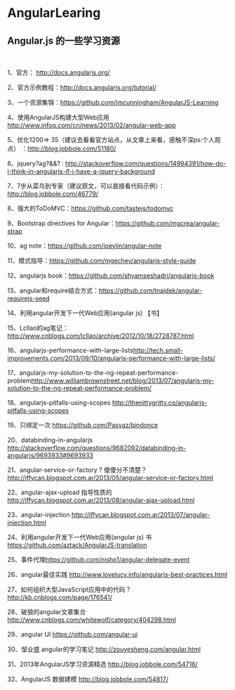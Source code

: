 AngularLearing
==============

<h2>Angular.js 的一些学习资源</h2>
<br>
<p>1、官方： <a href="http://docs.angularjs.org/">http://docs.angularjs.org/</a>
<p>2、官方示例教程：<a href="http://docs.angularjs.org/tutorial/">http://docs.angularjs.org/tutorial/</a>
<p>3、一个资源集锦：<a href="https://github.com/jmcunningham/AngularJS-Learning">https://github.com/jmcunningham/AngularJS-Learning</a>
<p>4、使用AngularJS构建大型Web应用<a href="http://www.infoq.com/cn/news/2013/02/angular-web-app">http://www.infoq.com/cn/news/2013/02/angular-web-app</a>
<p>5、优化1200=> 35（建议去看看官方站点，从文章上来看，感触不深ps:个人观点） ：<a href="http://blog.jobbole.com/51180/">http://blog.jobbole.com/51180/</a>
<p>6、jquery?ag?&&? : <a href="http://stackoverflow.com/questions/14994391/how-do-i-think-in-angularjs-if-i-have-a-jquery-background">http://stackoverflow.com/questions/14994391/how-do-i-think-in-angularjs-if-i-have-a-jquery-background</a>
<p>7、7步从菜鸟到专家（建议原文，可以直接看代码示例）：<a href="http://blog.jobbole.com/46779/">http://blog.jobbole.com/46779/</a>
<p>8、强大的ToDoMVC：<a href="https://github.com/tastejs/todomvc">https://github.com/tastejs/todomvc</a>
<p>9、Bootstrap directives for Angular：<a href="https://github.com/mgcrea/angular-strap">https://github.com/mgcrea/angular-strap</a>
<p>10、ag note：<a href="https://github.com/joeylin/angular-note">https://github.com/joeylin/angular-note</a>
<p>11、模式指导：<a href="https://github.com/mgechev/angularjs-style-guide">https://github.com/mgechev/angularjs-style-guide</a>
<p>12、angularjs book：<a href="https://github.com/shyamseshadri/angularjs-book">https://github.com/shyamseshadri/angularjs-book</a>
<p>13、angular和require结合方式：<a href="https://github.com/tnajdek/angular-requirejs-seed">https://github.com/tnajdek/angular-requirejs-seed</a>
<p>14、利用angular开发下一代Web应用(angular js) 【书】

<p>15、Lcllao的ag笔记：<a href="http://www.cnblogs.com/lcllao/archive/2012/10/18/2728787.html">http://www.cnblogs.com/lcllao/archive/2012/10/18/2728787.html</a>
<p>16、angularjs-performance-with-large-lists<a href="http://tech.small-improvements.com/2013/09/10/angularjs-performance-with-large-lists/">http://tech.small-improvements.com/2013/09/10/angularjs-performance-with-large-lists/</a>
<P>17、angularjs-my-solution-to-the-ng-repeat-performance-problem<a href="http://www.williambrownstreet.net/blog/2013/07/angularjs-my-solution-to-the-ng-repeat-performance-problem/">http://www.williambrownstreet.net/blog/2013/07/angularjs-my-solution-to-the-ng-repeat-performance-problem/</a>
<P>18、angularjs-pitfalls-using-scopes <a href="http://thenittygritty.co/angularjs-pitfalls-using-scopes">http://thenittygritty.co/angularjs-pitfalls-using-scopes</a>
<p>19、只绑定一次 <a href="https://github.com/Pasvaz/bindonce">https://github.com/Pasvaz/bindonce</a>
<p>20、databinding-in-angularjs <a href="http://stackoverflow.com/questions/9682092/databinding-in-angularjs/9693933#9693933">http://stackoverflow.com/questions/9682092/databinding-in-angularjs/9693933#9693933</a>
<p>21、angular-service-or-factory ? 傻傻分不清楚？<a href="http://iffycan.blogspot.com.ar/2013/05/angular-service-or-factory.html">http://iffycan.blogspot.com.ar/2013/05/angular-service-or-factory.html</a>
<p>22、angular-ajax-upload 指导性质的<a href="http://iffycan.blogspot.com.ar/2013/08/angular-ajax-upload.html">http://iffycan.blogspot.com.ar/2013/08/angular-ajax-upload.html</a>
<p>23、angular-injection <a href="http://iffycan.blogspot.com.ar/2013/07/angular-injection.html">http://iffycan.blogspot.com.ar/2013/07/angular-injection.html</a>
<p>24、利用angular开发下一代Web应用(angular js) 书<a href="https://github.com/aztack/AngularJS-translation">https://github.com/aztack/AngularJS-translation</a>
<p>25、事件代理<a href="https://github.com/nishp1/angular-delegate-event">https://github.com/nishp1/angular-delegate-event</a>
<p>26、angular最佳实践 <a href="http://www.lovelucy.info/angularjs-best-practices.html">http://www.lovelucy.info/angularjs-best-practices.html</a>
<p>27、如何组织大型JavaScript应用中的代码？<a href="http://kb.cnblogs.com/page/176541/">http://kb.cnblogs.com/page/176541/</a>
<p>28、破狼的angular文章集合 <a href="http://www.cnblogs.com/whitewolf/category/404298.html">http://www.cnblogs.com/whitewolf/category/404298.html</a>
<p>29、angular UI <a href="https://github.com/angular-ui">https://github.com/angular-ui</a>
<p>30、邹业盛 angular的学习笔记 <a href="http://zouyesheng.com/angular.html">http://zouyesheng.com/angular.html</a>
<p>31、2013年AngularJS学习资源精选 <a href="http://blog.jobbole.com/54716/">http://blog.jobbole.com/54716/</a>
<p>32、AngularJS 数据建模 <a href="http://blog.jobbole.com/54817/">http://blog.jobbole.com/54817/</a>

